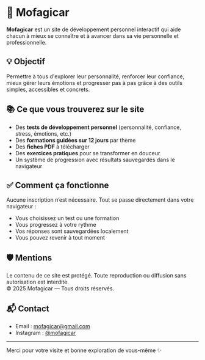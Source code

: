 # 🌟 Mofagicar

**Mofagicar** est un site de développement personnel interactif qui aide chacun à mieux se connaître et à avancer dans sa vie personnelle et professionnelle.

## 💡 Objectif

Permettre à tous d'explorer leur personnalité, renforcer leur confiance, mieux gérer leurs émotions et progresser pas à pas grâce à des outils simples, accessibles et concrets.

## 📚 Ce que vous trouverez sur le site

- Des **tests de développement personnel** (personnalité, confiance, stress, émotions, etc.)
- Des **formations guidées sur 12 jours** par thème
- Des **fiches PDF** à télécharger
- Des **exercices pratiques** pour se transformer en douceur
- Un système de progression avec résultats sauvegardés dans le navigateur

## ✅ Comment ça fonctionne

Aucune inscription n’est nécessaire. Tout se passe directement dans votre navigateur :
- Vous choisissez un test ou une formation
- Vous progressez à votre rythme
- Vos réponses sont sauvegardées localement
- Vous pouvez revenir à tout moment

## 🛡 Mentions

Le contenu de ce site est protégé. Toute reproduction ou diffusion sans autorisation est interdite.  
© 2025 Mofagicar — Tous droits réservés.

## 📬 Contact

- Email : mofagicar@gmail.com
- Instagram : [@mofagicar](https://instagram.com/mofagicar)

---

Merci pour votre visite et bonne exploration de vous-même ✨
